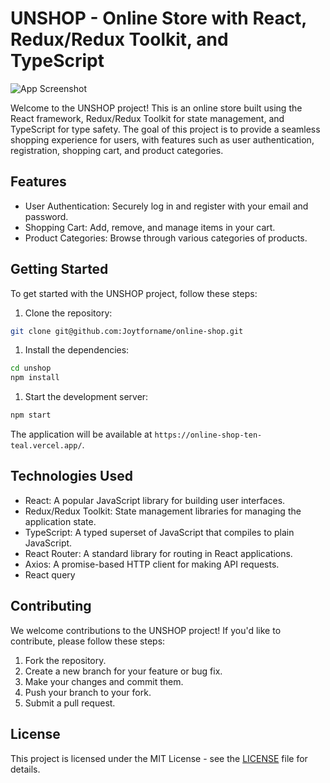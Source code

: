 # UNSHOP - Online Store with React, Redux/Redux Toolkit, and TypeScript

![App Screenshot](https://i.ibb.co/GWK0sNp/online-shop.png)


Welcome to the UNSHOP project! This is an online store built using the React framework, Redux/Redux Toolkit for state management, and TypeScript for type safety. The goal of this project is to provide a seamless shopping experience for users, with features such as user authentication, registration, shopping cart, and product categories.

## Features

- User Authentication: Securely log in and register with your email and password.
- Shopping Cart: Add, remove, and manage items in your cart.
- Product Categories: Browse through various categories of products.

## Getting Started

To get started with the UNSHOP project, follow these steps:

1. Clone the repository:
```bash
git clone git@github.com:Joytforname/online-shop.git
```
1. Install the dependencies:
```bash
cd unshop
npm install
```
1. Start the development server:
```bash
npm start
```
The application will be available at `https://online-shop-ten-teal.vercel.app/`.

## Technologies Used

- React: A popular JavaScript library for building user interfaces.
- Redux/Redux Toolkit: State management libraries for managing the application state.
- TypeScript: A typed superset of JavaScript that compiles to plain JavaScript.
- React Router: A standard library for routing in React applications.
- Axios: A promise-based HTTP client for making API requests.
- React query

## Contributing

We welcome contributions to the UNSHOP project! If you'd like to contribute, please follow these steps:

1. Fork the repository.
2. Create a new branch for your feature or bug fix.
3. Make your changes and commit them.
4. Push your branch to your fork.
5. Submit a pull request.

## License

This project is licensed under the MIT License - see the [LICENSE](LICENSE) file for details.
